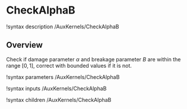 # CheckAlphaB

!syntax description /AuxKernels/CheckAlphaB

## Overview

Check if damage parameter $\alpha$ and breakage parameter $B$ are within the range $[0,1]$, correct with bounded values if it is not.

!syntax parameters /AuxKernels/CheckAlphaB

!syntax inputs /AuxKernels/CheckAlphaB

!syntax children /AuxKernels/CheckAlphaB

